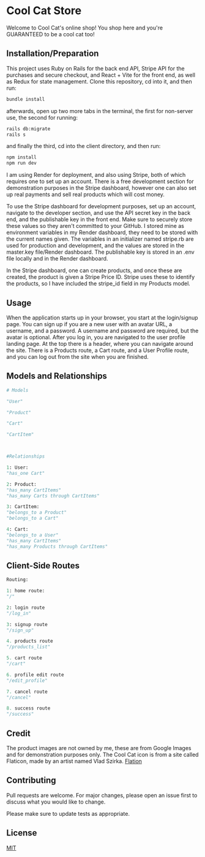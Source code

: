 # Cool Cat Store

Welcome to Cool Cat's online shop! You shop here and you're GUARANTEED to be a cool cat too!

## Installation/Preparation

This project uses Ruby on Rails for the back end API, Stripe API for the purchases and secure checkout, and React + Vite for the front end, as well as Redux for state management. Clone this repository, cd into it, and then run:

```bash
bundle install
```

afterwards, open up two more tabs in the terminal, the first for non-server use, the second for running:

```bash
rails db:migrate
rails s
```

and finally the third, cd into the client directory, and then run:

```bash
npm install
npm run dev
```

I am using Render for deployment, and also using Stripe, both of which requires one to set up an account. There is a free development section for demonstration purposes in the Stripe dashboard, however one can also set up real payments and sell real products which will cost money. 

To use the Stripe dashboard for development purposes, set up an account, navigate to the developer section, and use the API secret key in the back end, and the publishable key in the front end. Make sure to securely store these values so they aren't committed to your GitHub. I stored mine as environment variables in my Render dashboard, they need to be stored with the current names given. The variables in an initializer named stripe.rb are used for production and development, and the values are stored in the master.key file/Render dashboard. The publishable key is stored in an .env file locally and in the Render dashboard. 

In the Stripe dashboard, one can create products, and once these are created, the product is given a Stripe Price ID. Stripe uses these to identify the products, so I have included the stripe_id field in my Products model. 



## Usage

When the application starts up in your browser, you start at the login/signup page. You can sign up if you are a new user with an avatar URL, a username, and a password. A username and password are required, but the avatar is optional. After you log in, you are navigated to the user profile landing page. At the top there is a header, where you can navigate around the site. There is a Products route, a Cart route, and a User Profile route, and you can log out from the site when you are finished.



## Models and Relationships

```python
# Models

"User"

"Product"

"Cart"

"CartItem"



#Relationships

1: User:
"has_one Cart"

2: Product:
"has_many CartItems"
"has_many Carts through CartItems"

3: CartItem:
"belongs_to a Product"
"belongs_to a Cart"

4: Cart:
"belongs_to a User"
"has_many CartItems"
"has_many Products through CartItems"


```

## Client-Side Routes 

```python
Routing:

1: home route:
"/"

2: login route
"/log_in"

3: signup route
"/sign_up"

4. products route
"/products_list"

5. cart route
"/cart"

6. profile edit route
"/edit_profile"

7. cancel route
"/cancel"

8. success route
"/success"

```

## Credit

The product images are not owned by me, these are from Google Images and for demonstration purposes only. The Cool Cat icon is from a site called Flaticon, made by an artist named Vlad Szirka. [Flation](https://www.flaticon.com/free-icons/bad-luck)

## Contributing


Pull requests are welcome. For major changes, please open an issue first
to discuss what you would like to change.

Please make sure to update tests as appropriate.


## License

[MIT](https://choosealicense.com/licenses/mit/)
